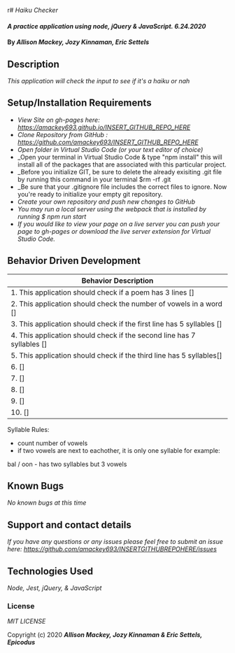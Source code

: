 r# _Haiku Checker_

#### _A practice application using node, jQuery & JavaScript. 6.24.2020_

#### By _**Allison Mackey, Jozy Kinnaman, Eric Settels**_

## Description

_This application will check the input to see if it's a haiku or nah_ 

## Setup/Installation Requirements

* _View Site on gh-pages here: https://amackey693.github.io/INSERT_GITHUB_REPO_HERE_
* _Clone Repository from GitHub : https://github.com/amackey693/INSERT_GITHUB_REPO_HERE_
* _Open folder in Virtual Studio Code (or your text editor of choice)_
* _Open your terminal in Virtual Studio Code & type "npm install" this will install all of the packages that are associated with this particular project. 
* _Before you initialize GIT, be sure to delete the already exisiting .git file by running this command in your terminal $rm -rf .git 
* _Be sure that your .gitignore file includes the correct files to ignore. Now you're ready to initialize your empty git repository. 
* _Create your own repository and push new changes to GitHub_
* _You may run a local server using the webpack that is installed by running $ npm run start_
* _If you would like to view your page on a live server you can push your page to gh-pages or download the live server extension for Virtual Studio Code._


## Behavior Driven Development 


|   Behavior Description        |  
|-------------------------------|
| 1. This application should check if a poem has 3 lines []|
| 2. This application should check the number of vowels in a word []|
| 3. This application should check if the first line has 5 syllables []|
| 4. This application should check if the second line has 7 syllables []|
| 5. This application should check if the third line has 5 syllables[]|
| 6.  []|
| 7.  []|
| 8.  []|
| 9.  []|
| 10. []|

Syllable Rules:
- count number of vowels
- if two vowels are next to eachother, it is only one syllable for example:

bal / oon - has two syllables but 3 vowels

## Known Bugs

_No known bugs at this time_

## Support and contact details

_If you have any questions or any issues please feel free to submit an issue here: https://github.com/amackey693/INSERTGITHUBREPOHERE/issues_

## Technologies Used

_Node, Jest, jQuery, & JavaScript_


### License
*MIT LICENSE*

Copyright (c) 2020 **_Allison Mackey, Jozy Kinnaman & Eric Settels, Epicodus_**
